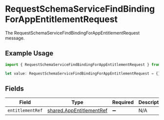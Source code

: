 # RequestSchemaServiceFindBindingForAppEntitlementRequest

The RequestSchemaServiceFindBindingForAppEntitlementRequest message.

## Example Usage

```typescript
import { RequestSchemaServiceFindBindingForAppEntitlementRequest } from "conductorone-sdk-typescript/sdk/models/shared";

let value: RequestSchemaServiceFindBindingForAppEntitlementRequest = {};
```

## Fields

| Field                                                                       | Type                                                                        | Required                                                                    | Description                                                                 |
| --------------------------------------------------------------------------- | --------------------------------------------------------------------------- | --------------------------------------------------------------------------- | --------------------------------------------------------------------------- |
| `entitlementRef`                                                            | [shared.AppEntitlementRef](../../../sdk/models/shared/appentitlementref.md) | :heavy_minus_sign:                                                          | N/A                                                                         |
